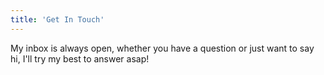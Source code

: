 ```yaml
---
title: 'Get In Touch'
---
```


My inbox is always open, whether you have a question or just want to say hi, I'll try my best to answer asap!
